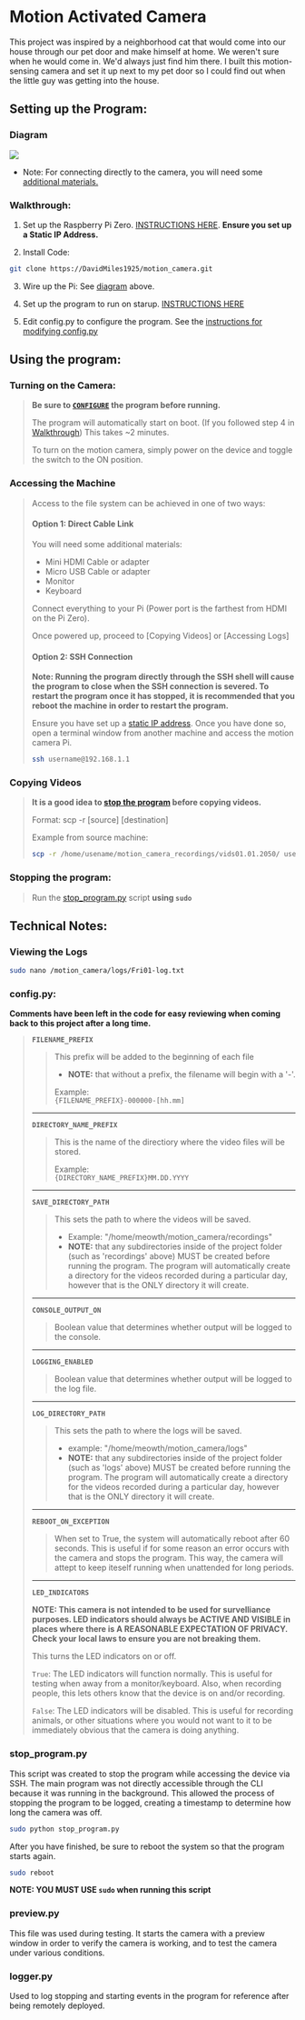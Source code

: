 # Motion Activated Camera

This project was inspired by a neighborhood cat that would come into our house through our pet door and make himself at home. We weren't sure when he would come in. We'd always just find him there. I built this motion-sensing camera and set it up next to my pet door so I could find out when the little guy was getting into the house.

## Setting up the Program:

### Diagram

<img src="./readme/motion_camera_diagram.png">

- Note: For connecting directly to the camera, you will need some [additional materials.](#option-1-direct-cable-link)

### Walkthrough:

1. Set up the Raspberry Pi Zero. [INSTRUCTIONS HERE](https://github.com/DavidMiles1925/pi_zero_setup). **Ensure you set up a Static IP Address.**

2. Install Code:

```bash
git clone https://DavidMiles1925/motion_camera.git
```
3. Wire up the Pi: See [diagram](#diagram) above.

4. Set up the program to run on starup. [INSTRUCTIONS HERE](https://github.com/DavidMiles1925/pi_zero_setup#configure-a-program-to-run-on-startup)

5. Edit config.py to configure the program. See the [instructions for modifying config.py](#configpy)


## Using the program:

### Turning on the Camera:

>
> **Be sure to [`CONFIGURE`](#configpy) the program before running.**
> 
> The program will automatically start on boot. (If you followed step 4 in [Walkthrough](#walkthrough)) This takes ~2 minutes.
> 
> To turn on the motion camera, simply power on the device and toggle the switch to the ON position.
>

### Accessing the Machine

>
> Access to the file system can be achieved in one of two ways:
> 
> #### Option 1: Direct Cable Link
> 
> You will need some additional materials:
> - Mini HDMI Cable or adapter
> - Micro USB Cable or adapter
> - Monitor
> - Keyboard
> 
> Connect everything to your Pi (Power port is the farthest from HDMI on the Pi Zero).
> 
> Once powered up, proceed to [Copying Videos] or [Accessing Logs]
> 
> #### Option 2: SSH Connection
>
>**Note: Running the program directly through the SSH shell will cause the program to close when the SSH connection is severed. To restart the program once it has stopped, it is recommended that you reboot the machine in order to restart the program.**
> 
> Ensure you have set up a [static IP address](https://github.com/DavidMiles1925/pi_zero_setup#configure-static-ip-address). Once you have done so, open a terminal window from another machine and access the motion camera Pi.
> 
> ```bash
> ssh username@192.168.1.1
> ```
> 

### Copying Videos

>
>**It is a good idea to [stop the program](#stop_programpy) before copying videos.**
>
>Format: scp -r [source] [destination]
>
>Example from source machine:
>
>```bash
>scp -r /home/usename/motion_camera_recordings/vids01.01.2050/ user@:/home/copy/here
>```
>

### Stopping the program:
>
>Run the [stop_program.py](#stop_programpy) script **using `sudo`**
>

## Technical Notes:

### Viewing the Logs

```bash
sudo nano /motion_camera/logs/Fri01-log.txt
```

### config.py:

**Comments have been left in the code for easy reviewing when coming back to this project after a long time.**

>
>**`FILENAME_PREFIX`**
>
>>This prefix will be added to the beginning of each file  
>>- **NOTE:** that without a prefix, the filename will begin with a '-'.
>>
>> Example:  
>>`{FILENAME_PREFIX}-000000-[hh.mm]`
>
>---
>
>**`DIRECTORY_NAME_PREFIX`**
>
>>This is the name of the directiory where the video files will be stored.
>>
>> Example:  
>>`{DIRECTORY_NAME_PREFIX}MM.DD.YYYY`
>
>---
>
>**`SAVE_DIRECTORY_PATH`**
>
>> This sets the path to where the videos will be saved.
>>- Example: "/home/meowth/motion_camera/recordings"  
>>- **NOTE:** that any subdirectories inside of the project folder (such as 'recordings' above) MUST be created before running the program. The program will automatically create a directory for the videos recorded during a particular day, however that is the ONLY directory it will create.
>
>---
>
> **`CONSOLE_OUTPUT_ON`**
> 
>> Boolean value that determines whether output will be logged to the console.
>
>---
>
> **`LOGGING_ENABLED`**
>
>> Boolean value that determines whether output will be logged to the log file.
>
>---
>
>**`LOG_DIRECTORY_PATH`**
>
>> This sets the path to where the logs will be saved.
>>- example: "/home/meowth/motion_camera/logs"  
>>- **NOTE:** that any subdirectories inside of the project folder (such as 'logs' above) MUST be created before running the program. The program will automatically create a directory for the videos recorded during a particular day, however that is the ONLY directory it will create.
>
>---
>
>**`REBOOT_ON_EXCEPTION`**
>
>> When set to True, the system will automatically reboot after 60 seconds. This is useful if for some reason an error occurs with the camera and stops the program. This way, the camera will attept to keep iteself running when unattended for long periods.
>
>---
>**`LED_INDICATORS`**
>
> **NOTE: This camera is not intended to be used for survelliance purposes. LED indicators should always be ACTIVE AND VISIBLE in places where there is A REASONABLE EXPECTATION OF PRIVACY. Check your local laws to ensure you are not breaking them.**
>
>This turns the LED indicators on or off.
>
>`True`: The LED indicators will function normally. This is useful for testing when away from a monitor/keyboard. Also, when recording people, this lets others know that the device is on and/or recording.
>
>`False`: The LED indicators will be disabled. This is useful for recording animals, or other situations where you would not want to it to be immediately obvious that the camera is doing anything.
>

### stop_program.py

This script was created to stop the program while accessing the device via SSH. The main program was not directly accessible through the CLI because it was running in the background. This allowed the process of stopping the program to be logged, creating a timestamp to determine how long the camera was off.

```bash
sudo python stop_program.py
```

After you have finished, be sure to reboot the system so that the program starts again.

```bash
sudo reboot
```
**NOTE: YOU MUST USE `sudo` when running this script**

### preview.py

This file was used during testing. It starts the camera with a preview window in order to verify the camera is working, and to test the camera under various conditions.

### logger.py

Used to log stopping and starting events in the program for reference after being remotely deployed.